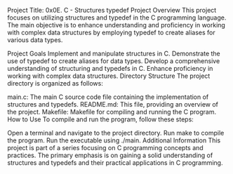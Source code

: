 Project Title: 0x0E. C - Structures typedef
Project Overview
This project focuses on utilizing structures and typedef in the C programming language. The main objective is to enhance understanding and proficiency in working with complex data structures by employing typedef to create aliases for various data types.

Project Goals
Implement and manipulate structures in C.
Demonstrate the use of typedef to create aliases for data types.
Develop a comprehensive understanding of structuring and typedefs in C.
Enhance proficiency in working with complex data structures.
Directory Structure
The project directory is organized as follows:

main.c: The main C source code file containing the implementation of structures and typedefs.
README.md: This file, providing an overview of the project.
Makefile: Makefile for compiling and running the C program.
How to Use
To compile and run the program, follow these steps:

Open a terminal and navigate to the project directory.
Run make to compile the program.
Run the executable using ./main.
Additional Information
This project is part of a series focusing on C programming concepts and practices. The primary emphasis is on gaining a solid understanding of structures and typedefs and their practical applications in C programming.

